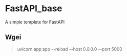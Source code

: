 # FastAPI_base
A simple template for FastAPI

## Wgei
> uvicorn app:app --reload --host 0.0.0.0 --port 5000
